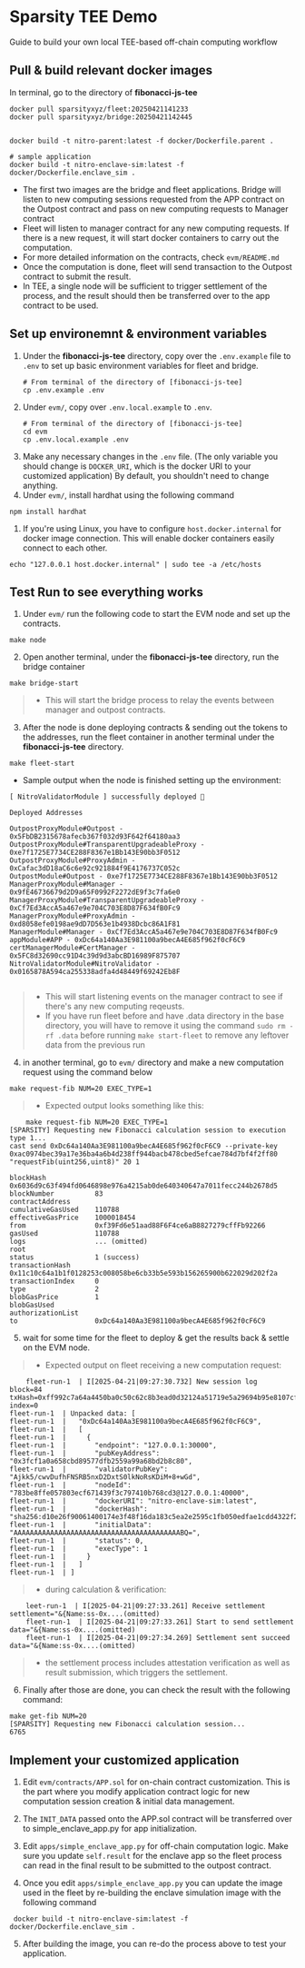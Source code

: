 # Sparsity TEE Demo

Guide to build your own local TEE-based off-chain computing workflow

## Pull & build relevant docker images
In terminal, go to the directory of **fibonacci-js-tee**
```
docker pull sparsityxyz/fleet:20250421141233
docker pull sparsityxyz/bridge:20250421142445


docker build -t nitro-parent:latest -f docker/Dockerfile.parent .

# sample application
docker build -t nitro-enclave-sim:latest -f docker/Dockerfile.enclave_sim .
```

 - The first two images are the bridge and fleet applications. Bridge will listen to new computing sessions requested from the APP contract on the Outpost contract and pass on new computing requests to Manager contract
 - Fleet will listen to manager contract for any new computing requests. If there is a new request, it will start docker containers to carry out the computation.
 - For more detailed information on the contracts, check `evm/README.md`
 - Once the computation is done, fleet will send transaction to the Outpost contract to submit the result.
 - In TEE, a single node will be sufficient to trigger settlement of the process, and the result should then be transferred over to the app contract to be used.

## Set up environemnt & environment variables

1. Under the **fibonacci-js-tee** directory, copy over the `.env.example` file to `.env` to set up basic environment variables for fleet and bridge.
   ```
   # From terminal of the directory of [fibonacci-js-tee]
   cp .env.example .env
   ```
2. Under `evm/`, copy over `.env.local.example` to `.env`.
   ```
   # From terminal of the directory of [fibonacci-js-tee]
   cd evm
   cp .env.local.example .env
   ```
3. Make any necessary changes in the `.env` file. (The only variable you should change is `DOCKER_URI`, which is the docker URI to your customized application) By default, you shouldn't need to change anything.
4. Under `evm/`, install hardhat using the following command
```
npm install hardhat
```
1. If you're using Linux, you have to configure `host.docker.internal` for docker image connection. This will enable docker containers easily connect to each other.
```
echo "127.0.0.1 host.docker.internal" | sudo tee -a /etc/hosts
```

## Test Run to see everything works
1. Under `evm/` run the following code to start the EVM node and set up the contracts. 
```
make node
```

2. Open another terminal, under the **fibonacci-js-tee** directory, run the bridge container
```
make bridge-start
```

 > - This will start the bridge process to relay the events between manager and outpost contracts.

3. After the node is done deploying contracts & sending out the tokens to the addresses, run the fleet container in another terminal under the **fibonacci-js-tee** directory.
```
make fleet-start
```


 - Sample output when the node is finished setting up the environment:
```
[ NitroValidatorModule ] successfully deployed 🚀

Deployed Addresses

OutpostProxyModule#Outpost - 0x5FbDB2315678afecb367f032d93F642f64180aa3
OutpostProxyModule#TransparentUpgradeableProxy - 0xe7f1725E7734CE288F8367e1Bb143E90bb3F0512
OutpostProxyModule#ProxyAdmin - 0xCafac3dD18aC6c6e92c921884f9E4176737C052c
OutpostModule#Outpost - 0xe7f1725E7734CE288F8367e1Bb143E90bb3F0512
ManagerProxyModule#Manager - 0x9fE46736679d2D9a65F0992F2272dE9f3c7fa6e0
ManagerProxyModule#TransparentUpgradeableProxy - 0xCf7Ed3AccA5a467e9e704C703E8D87F634fB0Fc9
ManagerProxyModule#ProxyAdmin - 0xd8058efe0198ae9dD7D563e1b4938Dcbc86A1F81
ManagerModule#Manager - 0xCf7Ed3AccA5a467e9e704C703E8D87F634fB0Fc9
appModule#APP - 0xDc64a140Aa3E981100a9becA4E685f962f0cF6C9
certManagerModule#CertManager - 0x5FC8d32690cc91D4c39d9d3abcBD16989F875707
NitroValidatorModule#NitroValidator - 0x0165878A594ca255338adfa4d48449f69242Eb8F


```

 > - This will start listening events on the manager contract to see if there's any new computing reqeusts.
 > - If you have run fleet before and have .data directory in the base directory, you will have to remove it using the command `sudo rm -rf .data` before running `make start-fleet` to remove any leftover data from the previous run

4. in another terminal, go to `evm/` directory and make a new computation request using the command below
```
make request-fib NUM=20 EXEC_TYPE=1
```

 > - Expected output looks something like this:
 ```
     make request-fib NUM=20 EXEC_TYPE=1
[SPARSITY] Requesting new Fibonacci calculation session to execution type 1...
cast send 0xDc64a140Aa3E981100a9becA4E685f962f0cF6C9 --private-key 0xac0974bec39a17e36ba4a6b4d238ff944bacb478cbed5efcae784d7bf4f2ff80 "requestFib(uint256,uint8)" 20 1

blockHash            0x6036d9c63f494fd0646898e976a4215ab0de640340647a7011fecc244b2678d5
blockNumber          83
contractAddress      
cumulativeGasUsed    110788
effectiveGasPrice    1000018454
from                 0xf39Fd6e51aad88F6F4ce6aB8827279cffFb92266
gasUsed              110788
logs                 ... (omitted)
root                 
status               1 (success)
transactionHash      0x11c10c64a1b1f0128253c008058be6cb33b5e593b156265900b622029d202f2a
transactionIndex     0
type                 2
blobGasPrice         1
blobGasUsed          
authorizationList    
to                   0xDc64a140Aa3E981100a9becA4E685f962f0cF6C9
 ```

5. wait for some time for the fleet to deploy & get the results back & settle on the EVM node.

 > - Expected output on fleet receiving a new computation request:
 ```
     fleet-run-1  | I[2025-04-21|09:27:30.732] New session log                              block=84 txHash=0xff992c7a64a4450ba0c50c62c8b3ead0d32124a51719e5a29694b95e8107cfe7 index=0
fleet-run-1  | Unpacked data: [
fleet-run-1  |   "0xDc64a140Aa3E981100a9becA4E685f962f0cF6C9",
fleet-run-1  |   [
fleet-run-1  |     {
fleet-run-1  |       "endpoint": "127.0.0.1:30000",
fleet-run-1  |       "pubKeyAddress": "0x3fcf1a0a658cbd89577dfb2559a99a68bd2b8c80",
fleet-run-1  |       "validatorPubKey": "Ajkk5/cwvDufhFNSRB5nxD2DxtS0lkNoRsKDiM+8+wGd",
fleet-run-1  |       "nodeId": "783be8ffe057803ecf671439f3c797410b768cd3@127.0.0.1:40000",
fleet-run-1  |       "dockerURI": "nitro-enclave-sim:latest",
fleet-run-1  |       "dockerHash": "sha256:d10e26f90061400174e3f48f16da183c5ea2e2595c1fb050edfae1cdd4322f21",
fleet-run-1  |       "initialData": "AAAAAAAAAAAAAAAAAAAAAAAAAAAAAAAAAAAAAAAAABQ=",
fleet-run-1  |       "status": 0,
fleet-run-1  |       "execType": 1
fleet-run-1  |     }
fleet-run-1  |   ]
fleet-run-1  | ]
 ```
 > - during calculation & verification:
 ```
     leet-run-1  | I[2025-04-21|09:27:33.261] Receive settlement                           settlement="&{Name:ss-0x....(omitted)
     fleet-run-1  | I[2025-04-21|09:27:33.261] Start to send settlement                     data="&{Name:ss-0x....(omitted)
     fleet-run-1  | I[2025-04-21|09:27:34.269] Settlement sent succeed                      data="&{Name:ss-0x....(omitted)
 ```
 > - the settlement process includes attestation verification as well as result submission, which triggers the settlement.

6. Finally after those are done, you can check the result with the following command:
```
make get-fib NUM=20
[SPARSITY] Requesting new Fibonacci calculation session...
6765
```

## Implement your customized application

1. Edit `evm/contracts/APP.sol` for on-chain contract customization. This is the part where you modify application contract logic for new computation session creation & initial data management.

2. The `INIT_DATA` passed onto the APP.sol contract will be transferred over to simple_enclave_app.py for app initialization.

2. Edit `apps/simple_enclave_app.py` for off-chain computation logic. Make sure you update `self.result` for the enclave app so the fleet process can read in the final result to be submitted to the outpost contract.


4. Once you edit  `apps/simple_enclave_app.py` you can update the image used in the fleet by re-building the enclave simulation image with the following command
```
 docker build -t nitro-enclave-sim:latest -f docker/Dockerfile.enclave_sim .
```

5. After building the image, you can re-do the process above to test your application.